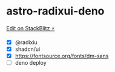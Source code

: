 # astro-radixui-deno

[Edit on StackBlitz ⚡️](https://stackblitz.com/edit/github-svbqq1-3mqysu)

- [x] @radixiu
- [x] shadcn/ui
- [x] https://fontsource.org/fonts/dm-sans
- [ ] deno deploy
